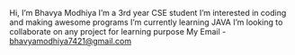 Hi, I’m Bhavya Modhiya
 I’m a 3rd year CSE student
 I’m interested in coding and making awesome programs 
 I’m currently learning JAVA
 I’m looking to collaborate on any project for learning purpose
 My Email - bhavyamodhiya7421@gmail.com
